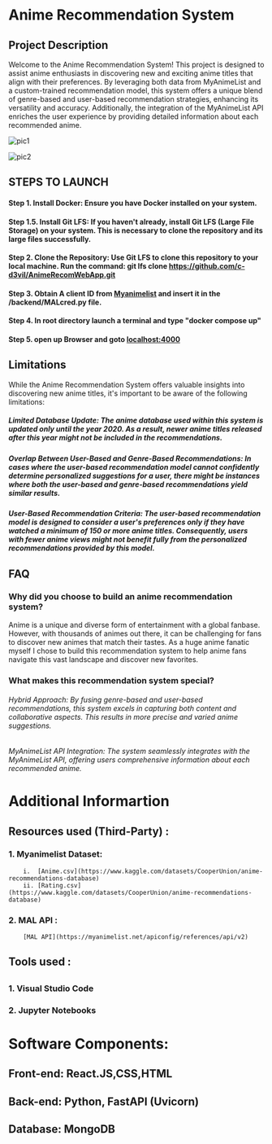 # Anime Recommendation System

## Project Description

Welcome to the Anime Recommendation System! This project is designed to assist anime enthusiasts in discovering new and exciting anime titles that align with their preferences. By leveraging both data from MyAnimeList and a custom-trained recommendation model, this system offers a unique blend of genre-based and user-based recommendation strategies, enhancing its versatility and accuracy. Additionally, the integration of the MyAnimeList API enriches the user experience by providing detailed information about each recommended anime.



![pic1](https://github.com/c-d3vil/AnimeRecomWebApp/assets/132782518/04f751dc-b49e-4117-bbcb-72f18d05e874)

![pic2](https://github.com/c-d3vil/AnimeRecomWebApp/assets/132782518/ddeaffe0-47c2-47fc-84d2-62a1255dfd07)


## STEPS TO LAUNCH

#### Step 1. Install Docker: Ensure you have Docker installed on your system.

#### Step 1.5. Install Git LFS: If you haven't already, install Git LFS (Large File Storage) on your system. This is necessary to clone the repository and its large files successfully.

#### Step 2. Clone the Repository: Use Git LFS to clone this repository to your local machine. Run the command: git lfs clone https://github.com/c-d3vil/AnimeRecomWebApp.git

#### Step 3. Obtain A client ID from [Myanimelist](https://myanimelist.net) and insert it in the /backend/MALcred.py file.

#### Step 4. In root directory launch a terminal and type   				 "docker compose up"

#### Step 5. open up Browser and goto [localhost:4000](http://localhost:4000/) 

## Limitations

While the Anime Recommendation System offers valuable insights into discovering new anime titles, it's important to be aware of the following limitations:

##### Limited Database Update: The anime database used within this system is updated only until the year 2020. As a result, newer anime titles released after this year might not be included in the recommendations.

##### Overlap Between User-Based and Genre-Based Recommendations: In cases where the user-based recommendation model cannot confidently determine personalized suggestions for a user, there might be instances where both the user-based and genre-based recommendations yield similar results.

##### User-Based Recommendation Criteria: The user-based recommendation model is designed to consider a user's preferences only if they have watched a minimum of 150 or more anime titles. Consequently, users with fewer anime views might not benefit fully from the personalized recommendations provided by this model.

## FAQ

### Why did you choose to build an anime recommendation system?

Anime is a unique and diverse form of entertainment with a global fanbase. However, with thousands of animes out there, it can be challenging for fans to discover new animes that match their tastes. As a huge anime fanatic myself I chose to build this recommendation system to help anime fans navigate this vast landscape and discover new favorites.

### What makes this recommendation system special?

###### Hybrid Approach: By fusing genre-based and user-based recommendations, this system excels in capturing both content and collaborative aspects. This results in more precise and varied anime suggestions.

###### MyAnimeList API Integration: The system seamlessly integrates with the MyAnimeList API, offering users comprehensive information about each recommended anime.


# Additional Informartion

## Resources used (Third-Party) :

### 1. Myanimelist Dataset:
		i.  [Anime.csv](https://www.kaggle.com/datasets/CooperUnion/anime-recommendations-database)
		ii. [Rating.csv](https://www.kaggle.com/datasets/CooperUnion/anime-recommendations-database)

### 2. MAL API : 
		[MAL API](https://myanimelist.net/apiconfig/references/api/v2)
		
## Tools used :
## 
### 1. Visual Studio Code
### 2. Jupyter Notebooks


# Software Components:

## Front-end: React.JS,CSS,HTML
## Back-end: Python, FastAPI (Uvicorn)
## Database: MongoDB

 
